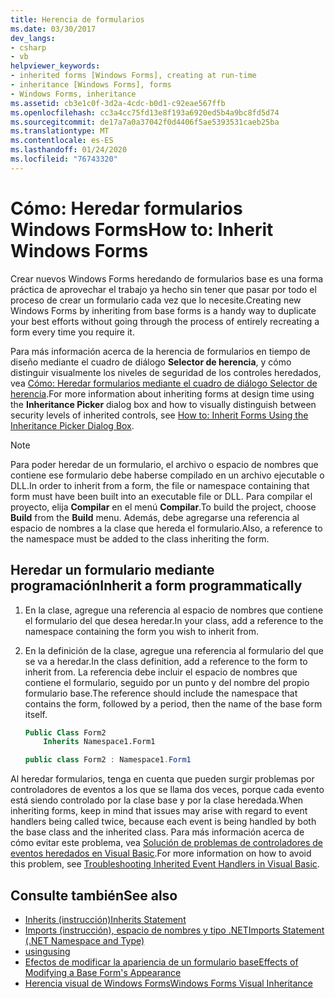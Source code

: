 ```yaml
---
title: Herencia de formularios
ms.date: 03/30/2017
dev_langs:
- csharp
- vb
helpviewer_keywords:
- inherited forms [Windows Forms], creating at run-time
- inheritance [Windows Forms], forms
- Windows Forms, inheritance
ms.assetid: cb3e1c0f-3d2a-4cdc-b0d1-c92eae567ffb
ms.openlocfilehash: cc3a4cc75fd13e8f193a6920ed5b4a9bc8fd5d74
ms.sourcegitcommit: de17a7a0a37042f0d4406f5ae5393531caeb25ba
ms.translationtype: MT
ms.contentlocale: es-ES
ms.lasthandoff: 01/24/2020
ms.locfileid: "76743320"
---
```

# <a name="how-to-inherit-windows-forms"></a><span data-ttu-id="b0c4e-102">Cómo: Heredar formularios Windows Forms</span><span class="sxs-lookup"><span data-stu-id="b0c4e-102">How to: Inherit Windows Forms</span></span>

<span data-ttu-id="b0c4e-103">Crear nuevos Windows Forms heredando de formularios base es una forma práctica de aprovechar el trabajo ya hecho sin tener que pasar por todo el proceso de crear un formulario cada vez que lo necesite.</span><span class="sxs-lookup"><span data-stu-id="b0c4e-103">Creating new Windows Forms by inheriting from base forms is a handy way to duplicate your best efforts without going through the process of entirely recreating a form every time you require it.</span></span>

<span data-ttu-id="b0c4e-104">Para más información acerca de la herencia de formularios en tiempo de diseño mediante el cuadro de diálogo **Selector de herencia**, y cómo distinguir visualmente los niveles de seguridad de los controles heredados, vea [Cómo: Heredar formularios mediante el cuadro de diálogo Selector de herencia](how-to-inherit-forms-using-the-inheritance-picker-dialog-box.md).</span><span class="sxs-lookup"><span data-stu-id="b0c4e-104">For more information about inheriting forms at design time using the **Inheritance Picker** dialog box and how to visually distinguish between security levels of inherited controls, see [How to: Inherit Forms Using the Inheritance Picker Dialog Box](how-to-inherit-forms-using-the-inheritance-picker-dialog-box.md).</span></span>

> [!NOTE]
> <span data-ttu-id="b0c4e-105">Para poder heredar de un formulario, el archivo o espacio de nombres que contiene ese formulario debe haberse compilado en un archivo ejecutable o DLL.</span><span class="sxs-lookup"><span data-stu-id="b0c4e-105">In order to inherit from a form, the file or namespace containing that form must have been built into an executable file or DLL.</span></span> <span data-ttu-id="b0c4e-106">Para compilar el proyecto, elija **Compilar** en el menú **Compilar**.</span><span class="sxs-lookup"><span data-stu-id="b0c4e-106">To build the project, choose **Build** from the **Build** menu.</span></span> <span data-ttu-id="b0c4e-107">Además, debe agregarse una referencia al espacio de nombres a la clase que hereda el formulario.</span><span class="sxs-lookup"><span data-stu-id="b0c4e-107">Also, a reference to the namespace must be added to the class inheriting the form.</span></span>

## <a name="inherit-a-form-programmatically"></a><span data-ttu-id="b0c4e-108">Heredar un formulario mediante programación</span><span class="sxs-lookup"><span data-stu-id="b0c4e-108">Inherit a form programmatically</span></span>

1. <span data-ttu-id="b0c4e-109">En la clase, agregue una referencia al espacio de nombres que contiene el formulario del que desea heredar.</span><span class="sxs-lookup"><span data-stu-id="b0c4e-109">In your class, add a reference to the namespace containing the form you wish to inherit from.</span></span>

2. <span data-ttu-id="b0c4e-110">En la definición de la clase, agregue una referencia al formulario del que se va a heredar.</span><span class="sxs-lookup"><span data-stu-id="b0c4e-110">In the class definition, add a reference to the form to inherit from.</span></span> <span data-ttu-id="b0c4e-111">La referencia debe incluir el espacio de nombres que contiene el formulario, seguido por un punto y del nombre del propio formulario base.</span><span class="sxs-lookup"><span data-stu-id="b0c4e-111">The reference should include the namespace that contains the form, followed by a period, then the name of the base form itself.</span></span>

    ```vb
    Public Class Form2
        Inherits Namespace1.Form1
    ```

    ```csharp
    public class Form2 : Namespace1.Form1
    ```

 <span data-ttu-id="b0c4e-112">Al heredar formularios, tenga en cuenta que pueden surgir problemas por controladores de eventos a los que se llama dos veces, porque cada evento está siendo controlado por la clase base y por la clase heredada.</span><span class="sxs-lookup"><span data-stu-id="b0c4e-112">When inheriting forms, keep in mind that issues may arise with regard to event handlers being called twice, because each event is being handled by both the base class and the inherited class.</span></span> <span data-ttu-id="b0c4e-113">Para más información acerca de cómo evitar este problema, vea [Solución de problemas de controladores de eventos heredados en Visual Basic](../../../visual-basic/programming-guide/language-features/events/troubleshooting-inherited-event-handlers.md).</span><span class="sxs-lookup"><span data-stu-id="b0c4e-113">For more information on how to avoid this problem, see [Troubleshooting Inherited Event Handlers in Visual Basic](../../../visual-basic/programming-guide/language-features/events/troubleshooting-inherited-event-handlers.md).</span></span>

## <a name="see-also"></a><span data-ttu-id="b0c4e-114">Consulte también</span><span class="sxs-lookup"><span data-stu-id="b0c4e-114">See also</span></span>

- [<span data-ttu-id="b0c4e-115">Inherits (instrucción)</span><span class="sxs-lookup"><span data-stu-id="b0c4e-115">Inherits Statement</span></span>](../../../visual-basic/language-reference/statements/inherits-statement.md)
- [<span data-ttu-id="b0c4e-116">Imports (instrucción), espacio de nombres y tipo .NET</span><span class="sxs-lookup"><span data-stu-id="b0c4e-116">Imports Statement (.NET Namespace and Type)</span></span>](../../../visual-basic/language-reference/statements/imports-statement-net-namespace-and-type.md)
- [<span data-ttu-id="b0c4e-117">using</span><span class="sxs-lookup"><span data-stu-id="b0c4e-117">using</span></span>](../../../csharp/language-reference/keywords/using.md)
- [<span data-ttu-id="b0c4e-118">Efectos de modificar la apariencia de un formulario base</span><span class="sxs-lookup"><span data-stu-id="b0c4e-118">Effects of Modifying a Base Form's Appearance</span></span>](effects-of-modifying-base-form-appearance.md)
- [<span data-ttu-id="b0c4e-119">Herencia visual de Windows Forms</span><span class="sxs-lookup"><span data-stu-id="b0c4e-119">Windows Forms Visual Inheritance</span></span>](windows-forms-visual-inheritance.md)
